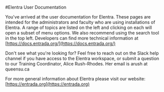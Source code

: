 #Elentra User Documentation

You've arrived at the user documentation for Elentra.  These pages are intended for the administrators and faculty who are using installations of Elentra.  A range of topics are listed on the left and clicking on each will open a subset of menu options.  We also recommend using the search tool in the top left.  Developers can find more technical information at [https://docs.entrada.org/](https://docs.entrada.org/)

Don't see what you're looking for?  Feel free to reach out on the Slack help channel if you have access to the Elentra workspace, or submit a question to our Training Coordinator, Alice Rush-Rhodes.  Her email is arush at queensu.ca

For more general information about Elentra please visit our website: [https://entrada.org](https://entrada.org)
